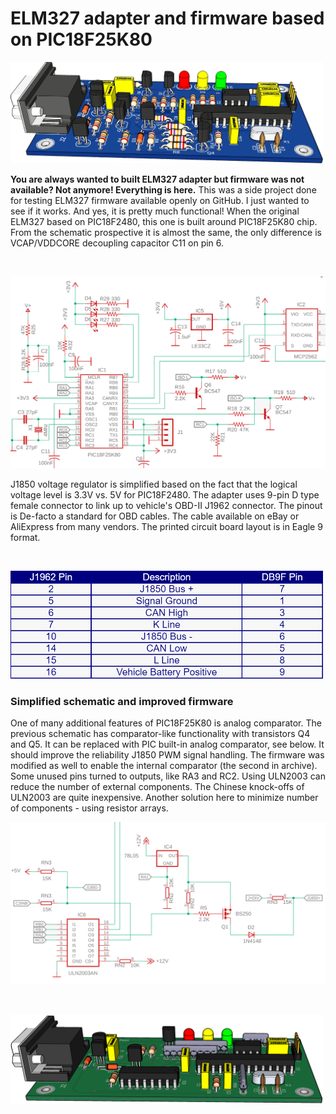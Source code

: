 ELM327 adapter and firmware based on PIC18F25K80
==========================================

<p align="left"><img src="images/elm327-p18f24k80.png" width="500" border="0"></p>

**You are always wanted to built ELM327 adapter but firmware was not available? Not anymore! Everything is here.**
 This was a side project done for testing ELM327 firmware available openly on GitHub. I just wanted to see if it works. And yes, it is pretty much functional! When the original ELM327 based on PIC18F2480, this one is built around PIC18F25K80 chip. From the schematic prospective it is almost the same, the only difference is VCAP/VDDCORE decoupling capacitor C11 on pin 6.
<p>&nbsp;</p>
<p align="left"><img src="images/schematic-part.png" width="700"/></p>
J1850 voltage regulator is simplified based on the fact that the logical voltage level is 3.3V vs. 5V for PIC18F2480. The adapter uses 9-pin D type female connector to link up to vehicle's OBD-II J1962 connector. The pinout is De-facto a standard for OBD cables. The cable available on eBay or AliExpress from many vendors. The printed circuit board layout is in Eagle 9 format. 
<p>&nbsp;</p>
<p align="left"><img src="images/connector.png" width="500"/></p>

### Simplified schematic and improved firmware
One of many additional features of PIC18F25K80 is analog comparator. The previous schematic has comparator-like functionality with transistors Q4 and Q5. It can be replaced with PIC built-in analog comparator, see below. It should improve the reliability J1850 PWM signal handling. The firmware was modified as well to enable the internal comparator (the second in archive). Some unused pins turned to outputs, like RA3 and RC2. Using ULN2003 can reduce the number of external components. The Chinese knock-offs of ULN2003 are quite inexpensive. Another solution here to minimize number of components - using resistor arrays.
<p align="left"><img src="images/schematic-part2.png" width="700"/></p>
<p>&nbsp;</p>
<p align="left"><img src="images/elm327-p18f24k80-1b.png" width="500" border="0"></p>
